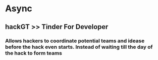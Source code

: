# Async
## hackGT >> Tinder For Developer
### Allows hackers to coordinate potential teams and idease before the hack even starts. Instead of waiting till the day of the hack to form teams
